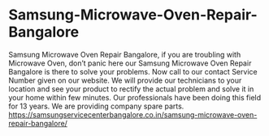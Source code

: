 # Samsung-Microwave-Oven-Repair-Bangalore
Samsung Microwave Oven Repair Bangalore, if you are troubling with Microwave Oven, don’t panic here our Samsung Microwave Oven Repair Bangalore is there to solve your problems. Now call to our contact Service Number given on our website. We will provide our technicians to your location and see your product to rectify the actual problem and solve it in your home within few minutes. Our professionals have been doing this field for 13 years. We are providing company spare parts.        https://samsungservicecenterbangalore.co.in/samsung-microwave-oven-repair-bangalore/
